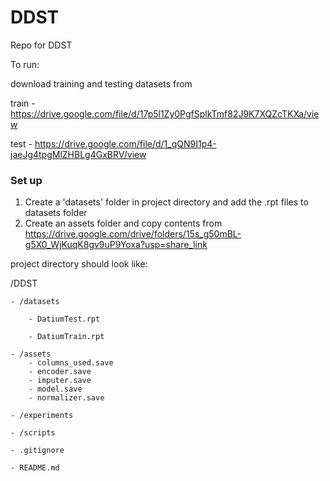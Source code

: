 # DDST
Repo for DDST 

To run:

download training and testing datasets from

train - https://drive.google.com/file/d/17p5l1Zy0PgfSplkTmf82J9K7XQZcTKXa/view

test - https://drive.google.com/file/d/1_qQN9I1p4-jaeJg4tpgMlZHBLg4GxBRV/view


### Set up  
1. Create a 'datasets' folder in project directory and add the .rpt files to datasets folder
2. Create an assets folder and copy contents from https://drive.google.com/drive/folders/15s_g50mBL-g5X0_WjKuqK8gv9uP9Yoxa?usp=share_link

project directory should look like:

/DDST

    - /datasets

        - DatiumTest.rpt 

        - DatiumTrain.rpt   
          
    - /assets  
        - columns_used.save  
        - encoder.save  
        - imputer.save  
        - model.save  
        - normalizer.save  

    - /experiments  
  
    - /scripts  
  
    - .gitignore  
      
    - README.md  